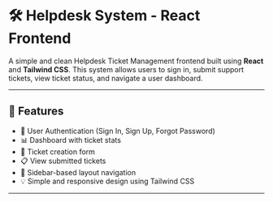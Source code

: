 # 🛠️ Helpdesk System - React Frontend

A simple and clean Helpdesk Ticket Management frontend built using **React** and **Tailwind CSS**. This system allows users to sign in, submit support tickets, view ticket status, and navigate a user dashboard.

---

## 📌 Features

- 🚪 User Authentication (Sign In, Sign Up, Forgot Password)
- 📊 Dashboard with ticket stats
- 📝 Ticket creation form
- 📋 View submitted tickets
- 📂 Sidebar-based layout navigation
- 💡 Simple and responsive design using Tailwind CSS

---
